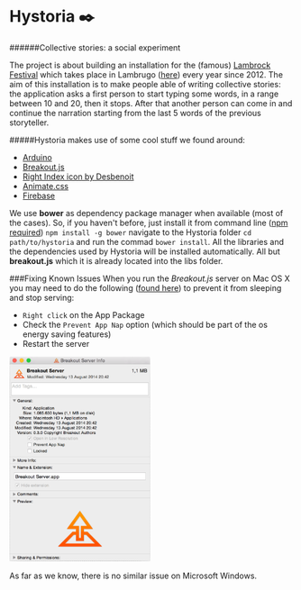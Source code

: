 # Hystoria :black_nib:
######Collective stories: a social experiment

The project is about building an installation for the (famous) [Lambrock Festival](http://www.lambrockfestival.com) which takes place in Lambrugo ([here](https://www.google.it/maps/place/Via+Bovia,+5,+22045+Lambrugo+CO/data=!4m2!3m1!1s0x4786a179564d7947:0xc793d363cb460870?sa=X&ei=y6psVcufOsbgywOvh4PoAw&ved=0CCAQ8gEwAA)) every year since 2012.
The aim of this installation is to make people able of writing collective stories: the application asks a first person to start typing some words, in a range between 10 and 20, then it stops. After that another person can come in and continue the narration starting from the last 5 words of the previous storyteller.

#####Hystoria makes use of some cool stuff we found around:
- [Arduino](http://www.arduino.cc/)
- [Breakout.js](http://breakoutjs.com/)
- [Right Index icon by Desbenoit](https://thenounproject.com/search/?q=finger&i=5380)
- <a href="https://daneden.github.io/animate.css/" target="_blank">Animate.css</a>
- <a href="https://www.firebase.com/" target="_blank">Firebase</a>

We use **bower** as dependency package manager when available (most of the cases).
So, if you haven't before, just install it from command line (<a href="https://www.npmjs.com/" target="_blank">npm required</a>)
`npm install -g bower`
navigate to the Hystoria folder
`cd path/to/hystoria`
and run the commad `bower install`.
All the libraries and the dependencies used by Hystoria will be installed automatically.
All but **breakout.js** which it is already located into the libs folder.

###Fixing Known Issues
When you run the *Breakout.js* server on Mac OS X you may need to do the following ([found here](http://breakoutjs.com/2014/03/breakout-v0-3-1-available/)) to prevent it from sleeping and stop serving:
- `Right click` on the App Package
- Check the `Prevent App Nap` option (which should be part of the os energy saving features)
- Restart the server

<img src="nap.gif" width="250">

As far as we know, there is no similar issue on Microsoft Windows.
